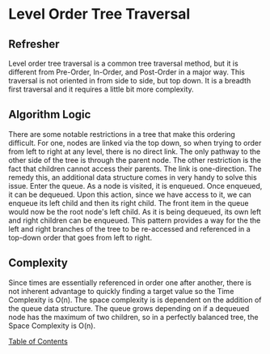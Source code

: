 # Level Order Tree Traversal

## Refresher
Level order tree traversal is a common tree traversal method, but it is different from Pre-Order, In-Order, and Post-Order in a major way. This traversal is not oriented in from side to side, but top down. It is a breadth first traversal and it requires a little bit more complexity.

## Algorithm Logic
There are some notable restrictions in a tree that make this ordering difficult. For one, nodes are linked via the top down, so when trying to order from left to right at any level, there is no direct link. The only pathway to the other side of the tree is through the parent node. The other restriction is the fact that children cannot access their parents. The link is one-direction. The remedy this, an additional data structure comes in very handy to solve this issue. Enter the queue. As a node is visited, it is enqueued. Once enqueued, it can be dequeued. Upon this action, since we have access to it, we can enqueue its left child and then its right child. The front item in the queue would now be the root node's left child. As it is being dequeued, its own left and right children can be enqueued. This pattern provides a way for the the left and right branches of the tree to be re-accessed and referenced in a top-down order that goes from left to right.

## Complexity
Since times are essentially referenced in order one after another, there is not inherent advantage to quickly finding a target value so the Time Complexity is O(n). The space complexity is is dependent on the addition of the queue data structure. The queue grows depending on if a dequeued node has the maximum of two children, so in a perfectly balanced tree, the Space Complexity is O(n).



[Table of Contents](../README.md)